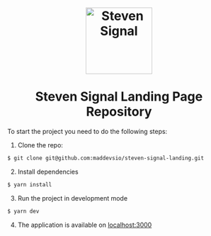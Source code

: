 <h1 align="center">
  <img src="https://github.com/maddevsio/steven-signal-landing/assets/64611024/9af47663-0712-4b97-9a97-00c805d5c8dc" alt="Steven Signal" width="150px"/>
  <br/><br/>
  <span>Steven Signal Landing Page Repository</span>
</h1>
To start the project you need to do the following steps:

1. Clone the repo:
```bash
$ git clone git@github.com:maddevsio/steven-signal-landing.git
```
2. Install dependencies

```bash
$ yarn install
```

3. Run the project in development mode

```bash
$ yarn dev
```

4. The application is available on [localhost:3000](http://localhost:3000)
